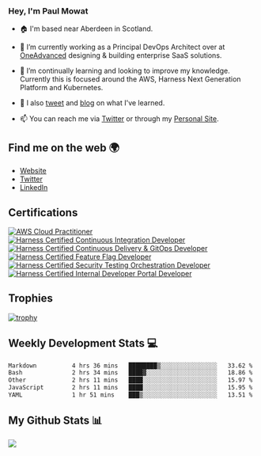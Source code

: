 ### Hey, I'm Paul Mowat

- 🏠 I'm based near Aberdeen in Scotland.
- 💼 I’m currently working as a Principal DevOps Architect over at [OneAdvanced](https://www.oneadvanced.com/) designing & building enterprise SaaS solutions.
- 📖 I’m continually learning and looking to improve my knowledge. Currently this is focused around the AWS, Harness Next Generation Platform and Kubernetes.
- 📔 I also [tweet](https://twitter.com/paul_mowat) and [blog](https://www.paulmowat.co.uk/blog) on what I've learned.

- 📫 You can reach me via [Twitter](https://twitter.com/paul_mowat) or through my [Personal Site](https://www.paulmowat.co.uk).

## Find me on the web 🌍

- [Website](https://www.paulmowat.co.uk)
- [Twitter](https://twitter.com/paul_mowat)
- [LinkedIn](https://www.linkedin.com/in/paulmowat)

## Certifications

[![AWS Cloud Practitioner](https://www.paulmowat.co.uk/static/images/certifications/aws-certified-cloud-practitioner.png)](https://www.credly.com/badges/20782845-2a4c-4b9d-9f9c-7cd71100c1cb/public_url)
[![Harness Certified Continuous Integration Developer](https://www.paulmowat.co.uk/static/images/certifications/harness_ci_developer.png)](https://www.credly.com/badges/1b27cbf4-a7b9-452a-af76-83d606ac2958/public_url)
[![Harness Certified Continuous Delivery & GitOps Developer](https://www.paulmowat.co.uk/static/images/certifications/harness_cd_gitops_developer.png)](https://www.credly.com/badges/0fc87d2b-b6bd-4ea2-b618-9452e42b1de2/public_url)
[![Harness Certified Feature Flag Developer](https://www.paulmowat.co.uk/static/images/certifications/harness_feature_flag_developer.png)](https://www.credly.com/badges/8a1adf80-852b-48c0-b7d2-9566fcee6dc9/public_url)
[![Harness Certified Security Testing Orchestration Developer](https://www.paulmowat.co.uk/static/images/certifications/harness_sto_developer.png)](https://www.credly.com/badges/ff9b9814-4bec-49e1-9573-87b32abb800e/public_url)
[![Harness Certified Internal Developer Portal Developer](https://www.paulmowat.co.uk/static/images/certifications/harness_idp.png)](https://www.credly.com/badges/3916860b-909c-4e15-a303-fa894bd4f67c/public_url)

## Trophies

[![trophy](https://github-profile-trophy.vercel.app/?username=paulmowat)](https://github.com/ryo-ma/github-profile-trophy)

## Weekly Development Stats 💻

<!--START_SECTION:waka-->

```txt
Markdown          4 hrs 36 mins   ████████▒░░░░░░░░░░░░░░░░   33.62 %
Bash              2 hrs 34 mins   ████▓░░░░░░░░░░░░░░░░░░░░   18.86 %
Other             2 hrs 11 mins   ████░░░░░░░░░░░░░░░░░░░░░   15.97 %
JavaScript        2 hrs 11 mins   ████░░░░░░░░░░░░░░░░░░░░░   15.95 %
YAML              1 hr 51 mins    ███▒░░░░░░░░░░░░░░░░░░░░░   13.51 %
```

<!--END_SECTION:waka-->

## My Github Stats 📊

![](https://github-readme-stats.vercel.app/api?username=paulmowat&show_icons=true&count_private=true)

